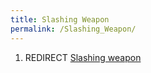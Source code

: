 ```yaml
---
title: Slashing Weapon
permalink: /Slashing_Weapon/
---
```


1.  REDIRECT [Slashing weapon](Slashing_weapon "wikilink")
